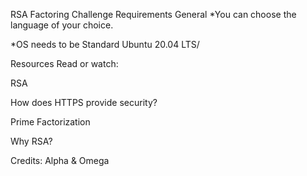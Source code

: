 RSA Factoring Challenge
Requirements
General
*You can choose the language of your choice.

*OS needs to be Standard Ubuntu 20.04 LTS/

Resources
Read or watch:

RSA

How does HTTPS provide security?

Prime Factorization

Why RSA?

Credits:
Alpha & Omega
